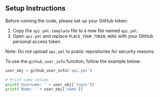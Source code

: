 ## Setup Instructions

Before running the code, please set up your GitHub token:

1. Copy the `api.yml.template` file to a new file named `api.yml`.
2. Open `api.yml` and replace `PLACE_YOUR_TOKEN_HERE` with your GitHub personal access token.

Note: Do not upload `api.yml` to public repositories for security reasons.


To use the `github_user_info` function, follow the example below:

```python
user_obj = github_user_info('api.yml')

# Print some values
print('Username: ' + user_obj['login'])
print('Name: ' + user_obj['name'])
